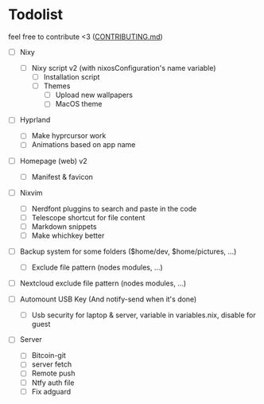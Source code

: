 # Todolist

feel free to contribute <3 ([CONTRIBUTING.md](CONTRIBUTING.md))

- [ ] Nixy
  - [ ] Nixy script v2 (with nixosConfiguration's name variable)
    - [ ] Installation script
    - [ ] Themes
      - [ ] Upload new wallpapers
      - [ ] MacOS theme

- [ ] Hyprland
  - [ ] Make hyprcursor work
  - [ ] Animations based on app name

- [ ] Homepage (web) v2
  - [ ] Manifest & favicon

- [ ] Nixvim
  - [ ] Nerdfont pluggins to search and paste in the code
  - [ ] Telescope shortcut for file content
  - [ ] Markdown snippets
  - [ ] Make whichkey better

- [ ] Backup system for some folders ($home/dev, $home/pictures, ...)
  - [ ] Exclude file pattern (nodes modules, ...)

- [ ] Nextcloud exclude file pattern (nodes modules, ...)

- [ ] Automount USB Key (And notify-send when it's done)
  - [ ] Usb security for laptop & server, variable in variables.nix, disable for guest

- [ ] Server
  - [ ] Bitcoin-git
  - [ ] server fetch
  - [ ] Remote push
  - [ ] Ntfy auth file
  - [ ] Fix adguard

